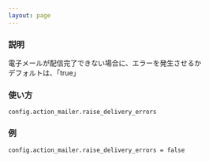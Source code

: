 ```yaml
---
layout: page
---
```

### 説明
電子メールが配信完了できない場合に、エラーを発生させるか  
デフォルトは、「true」

### 使い方
    config.action_mailer.raise_delivery_errors

### 例
    config.action_mailer.raise_delivery_errors = false